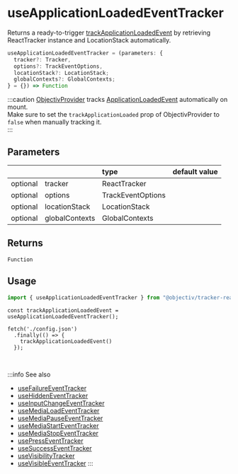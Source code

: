 # useApplicationLoadedEventTracker

Returns a ready-to-trigger [trackApplicationLoadedEvent](/tracking/react/api-reference/eventTrackers/trackApplicationLoadedEvent.md) by retrieving ReactTracker instance and LocationStack automatically. 

```ts
useApplicationLoadedEventTracker = (parameters: {
  tracker?: Tracker,
  options?: TrackEventOptions,
  locationStack?: LocationStack;
  globalContexts?: GlobalContexts;
} = {}) => Function
```

:::caution
[ObjectivProvider](/tracking/react/api-reference/providers/ObjectivProvider.md) tracks [ApplicationLoadedEvent](/taxonomy/reference/events/ApplicationLoadedEvent.md) automatically on mount.  
Make sure to set the `trackApplicationLoaded` prop of ObjectivProvider to `false` when manually tracking it.  
:::

## Parameters
|          |                | type              | default value |
|:--------:|:---------------|:------------------|:--------------|
| optional | tracker        | ReactTracker      |               |
| optional | options        | TrackEventOptions |               |
| optional | locationStack  | LocationStack     |               |
| optional | globalContexts | GlobalContexts    |               |

## Returns
`Function`

## Usage
```ts
import { useApplicationLoadedEventTracker } from "@objectiv/tracker-react";
```

```tsx title="Scenario: trigger ApplicationLoadedEvent only after the config fetch has executed"
const trackApplicationLoadedEvent = useApplicationLoadedEventTracker();

fetch('./config.json')
  .finally(() => {
    trackApplicationLoadedEvent()
  });
```

<br />

:::info See also
- [useFailureEventTracker](/tracking/react/api-reference/hooks/eventTrackers/useFailureEventTracker.md)
- [useHiddenEventTracker](/tracking/react/api-reference/hooks/eventTrackers/useHiddenEventTracker.md)
- [useInputChangeEventTracker](/tracking/react/api-reference/hooks/eventTrackers/useInputChangeEventTracker.md)
- [useMediaLoadEventTracker](/tracking/react/api-reference/hooks/eventTrackers/useMediaLoadEventTracker.md)
- [useMediaPauseEventTracker](/tracking/react/api-reference/hooks/eventTrackers/useMediaPauseEventTracker.md)
- [useMediaStartEventTracker](/tracking/react/api-reference/hooks/eventTrackers/useMediaStartEventTracker.md)
- [useMediaStopEventTracker](/tracking/react/api-reference/hooks/eventTrackers/useMediaStopEventTracker.md)
- [usePressEventTracker](/tracking/react/api-reference/hooks/eventTrackers/usePressEventTracker.md)
- [useSuccessEventTracker](/tracking/react/api-reference/hooks/eventTrackers/useSuccessEventTracker.md)
- [useVisibilityTracker](/tracking/react/api-reference/hooks/eventTrackers/useVisibilityTracker.md)
- [useVisibleEventTracker](/tracking/react/api-reference/hooks/eventTrackers/useVisibleEventTracker.md)
:::
